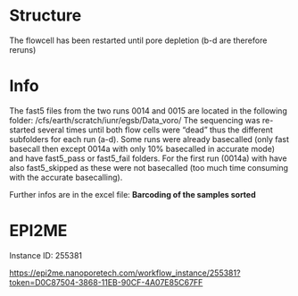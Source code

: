# Structure
The flowcell has been restarted until pore depletion (b-d are therefore reruns)

# Info
The fast5 files from the two runs 0014 and 0015 are located in the following folder: /cfs/earth/scratch/iunr/egsb/Data_voro/
The sequencing was re-started several times until both flow cells were “dead” thus the different subfolders for each run (a-d).
Some runs were already basecalled (only fast basecall then except 0014a with only 10% basecalled in accurate mode) and have fast5_pass or fast5_fail folders.
For the first run (0014a) with have also fast5_skipped as these were not basecalled (too much time consuming with the accurate basecalling).

Further infos are in the excel file:
**Barcoding of the samples sorted**

# EPI2ME
Instance ID: 255381

https://epi2me.nanoporetech.com/workflow_instance/255381?token=D0C87504-3868-11EB-90CF-4A07E85C67FF